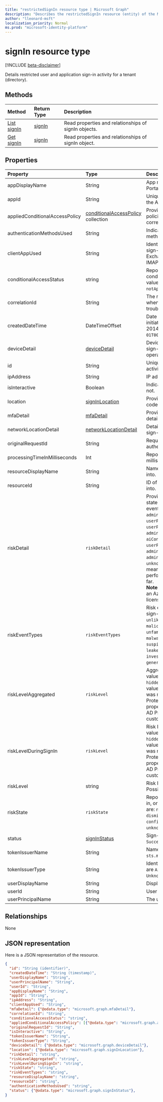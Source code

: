 ```yaml
---
title: "restrictedSignIn resource type | Microsoft Graph"
description: "Describes the restrictedSignIn resource (entity) of the Microsoft Graph API (REST), which helps audit user and application sign-in activity (v1.0 version)."
author: "lleonard-msft"
localization_priority: Normal
ms.prod: "microsoft-identity-platform"
---
```


# signIn resource type

[!INCLUDE [beta-disclaimer](../../includes/beta-disclaimer.md)]

Details restricted user and application sign-in activity for a tenant (directory). 

## Methods

| Method		   | Return Type	|Description|
|:---------------|:--------|:----------|
|[List signIn](../api/signin-list.md) | [signIn](signin.md) |Read properties and relationships of signIn objects.|
|[Get signIn](../api/signin-get.md) | [signIn](signin.md) |Read properties and relationships of signIn object.|

## Properties
| Property	   | Type	|Description|
|:---------------|:--------|:----------|
|appDisplayName|String|App name displayed in the Azure Portal.|
|appId|String|Unique GUID representing the app ID in the Azure Active Directory.|
|appliedConditionalAccessPolicy|[conditionalAccessPolicy](conditionalaccesspolicy.md) collection|Provides a list of conditional access policies that are triggered by the corresponding sign-in activity.|
|authenticationMethodsUsed|String|Indicates the list of Authentication methods used|
|clientAppUsed|String|Identifies the legacy client used for sign-in activity.  Includes Browser, Exchange Active Sync, modern clients, IMAP, MAPI, SMTP, and POP.|
|conditionalAccessStatus|string| Reports status of an activated conditional access policy. Possible values are: `success`, `failure`, `notApplied`, and `unknownFutureValue`.|
|correlationId|String|The request ID sent from the client when the sign-in is initiated; used to troubleshoot sign-in activity.|
|createdDateTime|DateTimeOffset|Date and time (UTC) the sign-in was initiated. Example: midnight on Jan 1, 2014 is reported as `'2014-01-01T00:00:00Z'`.|
|deviceDetail|[deviceDetail](devicedetail.md)|Device information from where the sign-in occurred; includes device ID, operating system, and browser. |
|id|String|Unique ID representing the sign-in activity.|
|ipAddress|String|IP address of the client used to sign in.|
|isInteractive|Boolean|Indicates if a sign-in is interactive or not.|
|location|[signInLocation](signinlocation.md)|Provides the city, state, and country code where the sign-in originated.|
|mfaDetail|[mfaDetail](mfadetail.md)|Provides multi-factor authentication details for the sign-in.|
|networkLocationDetail|[networkLocationDetail](networklocationdetail.md)|Details the network location of the sign-in.|
|originalRequestId|String|Request ID of the first request in the authentication sequence.|
|processingTimeInMilliseconds|Int|Reports the request processing time in milliseconds.|
|resourceDisplayName|String|Name of the resource the user signed into.|
|resourceId|String|ID of the resource that the user signed into.|
|riskDetail|`riskDetail`|Provides the 'reason' behind a specific state of a risky user, sign-in or a risk event. The possible values are: `none`, `adminGeneratedTemporaryPassword`, `userPerformedSecuredPasswordChange`, `userPerformedSecuredPasswordReset`, `adminConfirmedSigninSafe`, `aiConfirmedSigninSafe`, `userPassedMFADrivenByRiskBasedPolicy`, `adminDismissedAllRiskForUser`, `adminConfirmedSigninCompromised`, `unknownFutureValue`. The value `none` means that no action has been performed on the user or sign-in so far. <br>**Note:** Details for this property require an Azure AD Premium P2 license. Other licenses return the value `hidden`.|
|riskEventTypes|`riskEventTypes`|Risk event types associated with the sign-in. The possible values are: `unlikelyTravel`, `anonymizedIPAddress`, `maliciousIPAddress`, `unfamiliarFeatures`, `malwareInfectedIPAddress`, `suspiciousIPAddress`, `leakedCredentials`, `investigationsThreatIntelligence`,  `generic`, and `unknownFutureValue`.|
|riskLevelAggregated|`riskLevel`|Aggregated risk level. The possible values are: `none`, `low`, `medium`, `high`, `hidden`, and `unknownFutureValue`. The value `hidden` means the user or sign-in was not enabled for Azure AD Identity Protection. **Note:** Details for this property are only available for Azure AD Premium P2 customers. All other customers will be returned `hidden`.|
|riskLevelDuringSignIn|`riskLevel`|Risk level during sign-in. The possible values are: `none`, `low`, `medium`, `high`, `hidden`, and `unknownFutureValue`. The value `hidden` means the user or sign-in was not enabled for Azure AD Identity Protection. **Note:** Details for this property are only available for Azure AD Premium P2 customers. All other customers will be returned `hidden`.|
|riskLevel|string| Risk level associated with the sign-in. Possible values are: `low`, `medium`, `high`.|
|riskState|`riskState`|Reports status of the risky user, sign-in, or a risk event. The possible values are: `none`, `confirmedSafe`, `remediated`, `dismissed`, `atRisk`, `confirmedCompromised`, `unknownFutureValue`.|
|status|[signInStatus](signinstatus.md)|Sign-in status. Possible values include `Success` and `Failure`.|
|tokenIssuerName|String|Name of the identity provider (example: `sts.microsoft.com`).|
|tokenIssuerType|String|Identity provider type. Possible values are `AzureAD`, `ADFederationServices`, `UnknownFutureValue`.|
|userDisplayName|String|Display name of the user.|
|userId|String|User ID.|
|userPrincipalName|String|The user's principal name (UPN).|

## Relationships

None


## JSON representation

Here is a JSON representation of the resource.

<!-- {
  "blockType": "resource",
  "optionalProperties": [

  ],
  "@odata.type": "microsoft.graph.signIn"
}-->

```json
{
  "id": "String (identifier)",
  "createdDateTime": "String (timestamp)",
  "userDisplayName": "String",
  "userPrincipalName": "String",
  "userId": "String",
  "appDisplayName": "String",
  "appId": "String",
  "ipAddress": "String",
  "clientAppUsed": "String",
  "mfaDetail": {"@odata.type": "microsoft.graph.mfaDetail"},
  "correlationId": "String",
  "conditionalAccessStatus": "string",
  "appliedConditionalAccessPolicy": [{"@odata.type": "microsoft.graph.appliedConditionalAccessPolicy"}],
  "originalRequestId": "String",
  "isInteractive": "String",
  "tokenIssuerName": "String",
  "tokenIssuerType": "String",
  "deviceDetail": {"@odata.type": "microsoft.graph.deviceDetail"},
  "location": {"@odata.type": "microsoft.graph.signInLocation"},
  "riskDetail": "string",
  "riskLevelAggregated": "string",
  "riskLevelDuringSignIn": "string",
  "riskState": "string",
  "riskEventTypes": "string",
  "resourceDisplayName": "string",
  "resourceId": "string",
  "authenticationMethodsUsed": "string",
  "status": {"@odata.type": "microsoft.graph.signInStatus"},
}

```

<!-- uuid: 8fcb5dbc-d5aa-4681-8e31-b001d5168d79
2015-10-25 14:57:30 UTC -->
<!-- {
  "type": "#page.annotation",
  "description": "signIn resource",
  "keywords": "",
  "section": "documentation",
  "tocPath": ""
}-->
